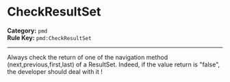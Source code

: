 # CheckResultSet
**Category:** `pmd`<br/>
**Rule Key:** `pmd:CheckResultSet`<br/>


-----

Always check the return of one of the navigation method (next,previous,first,last) of a ResultSet. Indeed, if the value return is "false", the developer should deal with it !
